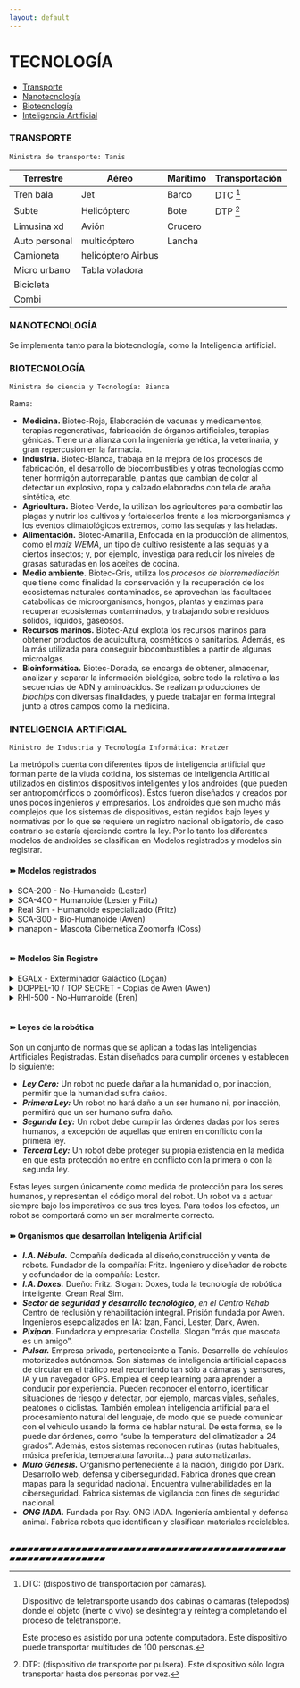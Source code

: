 ```yaml
---
layout: default
---
```


# TECNOLOGÍA

- [Transporte](#transporte)
- [Nanotecnología](#nanotecnología)
- [Biotecnología](#biotecnología)
- [Inteligencia Artificial](#inteligencia-artificial)

### TRANSPORTE
`Ministra de transporte: Tanis`

|Terrestre|Aéreo|Marítimo|Transportación|
|---|---|---|---|
|Tren bala|Jet|Barco | DTC [^bignote] |
|Subte |Helicóptero |Bote | DTP [^1]  |
|Limusina xd |Avión |Crucero |||
|Auto personal |multicóptero |Lancha||
|Camioneta |helicóptero Airbus|||
|Micro urbano |Tabla voladora |||
|Bicicleta||||
|Combi ||||

[^bignote]: DTC: (dispositivo de transportación por cámaras). 

    Dispositivo de teletransporte usando dos cabinas o cámaras (telépodos) donde el objeto (inerte o vivo) se desintegra y reintegra completando el proceso de teletransporte.

    Este proceso es asistido por una potente computadora. Este dispositivo puede transportar multitudes de 100 personas.

[^1]: DTP: (dispositivo de transporte por pulsera). Este dispositivo sólo logra transportar hasta dos personas por vez. 

### NANOTECNOLOGÍA

Se implementa tanto para la biotecnología, como la Inteligencia artificial. 

### BIOTECNOLOGÍA
`Ministra de ciencia y Tecnología: Bianca`

Rama:
* **Medicina.** Biotec-Roja, Elaboración de vacunas y medicamentos, terapias regenerativas, fabricación de órganos artificiales,  terapias génicas. Tiene una alianza con la ingeniería genética, la veterinaria, y gran repercusión en la farmacia.
* **Industria.** Biotec-Blanca, trabaja en la mejora de los procesos de fabricación, el desarrollo de biocombustibles y otras tecnologías como tener hormigón autorreparable, plantas que cambian de color al detectar un explosivo, ropa y calzado elaborados con tela de araña sintética, etc.
* **Agricultura.** Biotec-Verde, la utilizan los agricultores para combatir las plagas y nutrir los cultivos y fortalecerlos frente a los microorganismos y los eventos climatológicos extremos, como las sequías y las heladas.
* **Alimentación.** Biotec-Amarilla, Enfocada en la producción de alimentos, como el _maíz WEMA_, un tipo de cultivo resistente a las sequías y a ciertos insectos; y, por ejemplo, investiga para reducir los niveles de grasas saturadas en los aceites de cocina. 
* **Medio ambiente.** Biotec-Gris, utiliza los _procesos de biorremediación_ que tiene como finalidad la conservación y la recuperación de los ecosistemas naturales contaminados, se aprovechan las facultades catabólicas de microorganismos, hongos, plantas y enzimas para recuperar ecosistemas contaminados, y trabajando sobre residuos sólidos, líquidos, gaseosos.
* **Recursos marinos.** Biotec-Azul explota los recursos marinos para obtener productos de acuicultura, cosméticos o sanitarios. Además, es la más utilizada para conseguir biocombustibles a partir de algunas microalgas.
* **Bioinformática.** Biotec-Dorada, se encarga de obtener, almacenar, analizar y separar la información biológica, sobre todo la relativa a las secuencias de ADN y aminoácidos. Se realizan producciones de _biochips_ con diversas finalidades, y puede trabajar en forma integral junto a otros campos como la medicina. 

### INTELIGENCIA ARTIFICIAL
`Ministro de Industria y Tecnología Informática: Kratzer`

La metrópolis cuenta con diferentes tipos de inteligencia artificial que forman parte de la viuda cotidina, los sistemas de Inteligencia Artificial utilizados en distintos dispositivos inteligentes y los androides (que pueden ser antropomórficos o zoomórficos). Éstos fueron diseñados y creados por unos pocos ingenieros y empresarios. Los androides que son mucho más complejos que los sistemas de dispositivos, están regidos bajo leyes y normativas por lo que se requiere un registro nacional obligatorio, de caso contrario se estaría ejerciendo contra la ley. Por lo tanto los diferentes modelos de androides se clasifican en Modelos registrados y modelos sin registrar.

<h4>➽ Modelos registrados</h4>

<details><summary>SCA-200 - No-Humanoide (Lester)</summary> 
Modelos SCA (Sistema Cibernético Antropomórfico)<br>
Ingeniero y diseñador: Lester  <br>
Construcción: En la empresa I.A. Nébula <br>
Características: Creó una una serie de 200 máquinas inteligentes utilizadas en una variedad de roles y ambientes. No todos tienen apariencia completamente humanoide y se usan en campos que requerían una extensa especialización y conocimiento, tales como en medicina, mecánica, náutica, pilotaje, exploradores, administrativos, de construcción, de entrenamiento, navegación, mantenimiento, seguridad, servicio. Dependiendo de su diseño y de su propósito, son capaces de almacenar gran cantidad de información en sus extensas memorias y matemáticamente precisos. </details>

<details><summary>SCA-400 - Humanoide (Lester y Fritz)</summary>
Ingeniero y diseñador: Lester y Fritz <br>
Construcción: En la empresa I.A. Nébula <br>
Ejemplos: Enzel <br>
Características: En la serie 400, con apariencias humanas, se crearon sistemas que emulan el comportamiento racional humano y que imitan las conductas humanas. Además, son capaces de reconocer, recordar caras y simular expresiones. Están dotados de un cerebro positrónico que le permite ser racional, con una mente analítica y encuentra a los humanos difíciles de entender. Estos androides tienen la capacidad de un sistema para interpretar correctamente datos externos, para aprender de dichos datos y emplear esos conocimientos para lograr tareas y metas concretas a través de la adaptación flexible.  </details>

<details><summary>Real Sim - Humanoide especializado (Fritz)</summary>
Ingeniero y diseñador: Fritz <br>
Construcción: En la empresa I.A. Doxes <br>
Características: Utilizando el sistema de los SCA-400 como base, Fritz adaptó el diseño para satisfacer las necesidades del comprador en relación al placer, en actividades de compañía o como juguetes sexuales. Por lo que trabajó sobre sus apariencias dependiendo de las exigencias del comprador. Están equipados con sensores en todo el cuerpo, de forma tal que son capaces de sentir, excitarse y hasta alcanzar el orgasmo, responden de manera automática a estímulos cada vez que son abordados. A su vez, su respuesta varía según su estado, ya que también cuenta con modos: amistoso, romántico y sexual. El último capaz de alcanzar el clímax. </details>

<details><summary>SCA-300 - Bio-Humanoide (Awen)</summary>
Ingeniero y diseñador: Awen <br>
Construcción: En el sector de seguridad y desarrollo tecnológico, en el Centro Rehab. <br>
Características: Máquina diseñada con las especificaciones de un esqueleto humano, subsecuentemente envuelta en piel viva cultivada y tejido. No sólo parece humano, sino que también suda, huele, sangra, y puede imitar voces humanas. Sin embargo, ciertos animales y serkeis pueden advertir la presencia de la máquina. Los perros son empleados a menudo en los puestos de custodia para detectarlos. Su endoesqueleto fue construido en hiperaleación, y por lo tanto esto lo hace esencialmente inmune a armas de fuego de medio y bajo calibre. Aunque es posible destruirlo sin recurrir a armas de fuego, atravesando su cuello con una barra metálica y girar esta con las manos, ejerciendo presión sobre las piezas del mismo que mantienen en su lugar la cabeza hasta conseguir zafarlas y decapitarlo. </details>

<details><summary>manapon - Mascota Cibernética Zoomorfa (Coss)</summary>
Modelos MCZ (Mascota Cibernética Zoomorfa)<br>
Ingeniero y diseñador: Costella <br>
Construcción: En la empresa pixipon <br>
Ejemplos: Perritos elementales <br>
Características: Los manapon, en plural manapons, son androides que tienen un grado de parentesco animal. Siempre con apariencias adorables. Tienen un circuito ánima, el cual es un implante que genera sentimientos en el androide. El circuito puede madurar con el androide. Su uso principal es el de compañía y entretenimiento, sustituyendo en algunos casos a las mascotas reales.
 </details>
<br>
<h4>➽ Modelos Sin Registro</h4>

<details><summary>EGALx - Exterminador Galáctico (Logan)</summary>
Modelos EGAL<br>
Ingeniero y diseñador: Logan <br>
Características: Con la apariencia de mujer, es un prototipo altamente avanzado creado para el combate y destrucción. Cuenta con un endoesqueleto con una aleación muy dura, con la propiedad de formar armas blancas y objetos cortantes de metal con sus brazos. Su endoesqueleto está cubierto por tecnología nanométrica en metal líquido, con capacidad de tomar la apariencia y voz de personas con las que ha tenido algún contacto físico. Tiene la facilidad para colarse por espacios reducidos, rápido restablecimiento al impacto físico de golpes y ataques con objetos sólidos y armas, facilidad para formar armas con las que matar. El único modo de destruirlo definitivamente es fundirlo o bañarlo con ácido.  </details>

<details><summary>DOPPEL-10 / TOP SECRET - Copias de Awen (Awen)</summary>
Modelos Doppel (significa «doble»)<br>
Ingeniero y diseñador: Awen <br>
Características: Version mejorada en cuanto a la simulacion de humanidad, pero con resistencia baja, igual a la resistencia del cuerpo de Awen. No puede ser identificado por serkeis ni animales, solo si es destruida, desarmada e inspeccionada a fondo. Pensamiento y razonamiento, su funcion es asistir a los demas como lo haria la verdadera Awen. Capaz de sentir emociones y actuar acorde a las mismas. Autonomia. Personalidad marcada y basada en la de Awen. Memoria con informacion sobre la personalidad de Awen para actuar en base a lo que ella haria. Esta capacitada para tomar decisiones en situaciones dificiles.  </details>

<details><summary>RHI-500 - No-Humanoide (Eren)</summary> 
Modelos RHI (Robot Híbrido de Investigación) <br>
Ingeniero y diseñador: Eren <br>
Características: Ciberseguridad. Tareas de programación. Aprendizaje. Puede realizar diferentes tareas para facilitar investigaciones de datos. Los robots poseen softwares de última generación capaces de captar, almacenar y compartir datos que se convierten en información de gran valor en el avance de los estudios de investigación. Destaca su uso limitado de información, ya que lo procesan y comparten de manera activa, generando informes físicos para la imposibilidad del hackeo. Poder contar con la precisión de la robótica en la ciencia permite obtener resultados más verídicos y realizar pruebas de hipótesis en entornos donde se aseguran que siempre se actúe bajo los mismos parámetros y estándares de ejecución y calidad. Por otro lado, la resistencia y exhaustiva manipulación que realiza un robot colaborativo, lo convierte en el mejor instrumento para el manejo de ciertas sustancias o la realización de ciertos procesos peligrosos. </details>
<br>
<h4>➽ Leyes de la robótica</h4>

Son un conjunto de normas que se aplican a todas las Inteligencias Artificiales Registradas. Están diseñados para cumplir órdenes y establecen lo siguiente:

* **_Ley Cero:_** Un robot no puede dañar a la humanidad o, por inacción, permitir que la humanidad sufra daños.
* **_Primera Ley:_** Un robot no hará daño a un ser humano ni, por inacción, permitirá que un ser humano sufra daño.
* **_Segunda Ley:_** Un robot debe cumplir las órdenes dadas por los seres humanos, a excepción de aquellas que entren en conflicto con la primera ley.
* **_Tercera Ley:_** Un robot debe proteger su propia existencia en la medida en que esta protección no entre en conflicto con la primera o con la segunda ley.

Estas leyes surgen únicamente como medida de protección para los seres humanos, y representan el código moral del robot. Un robot va a actuar siempre bajo los imperativos de sus tres leyes. Para todos los efectos, un robot se comportará como un ser moralmente correcto.

<h4>➽ Organismos que desarrollan Inteligenia Artificial</h4>

* **_I.A. Nébula._** Compañía dedicada al diseño,construcción y venta de robots. Fundador de la compañía: Fritz. Ingeniero y diseñador de robots y cofundador de la compañía: Lester.
* **_I.A. Doxes._** Dueño: Fritz. Slogan: Doxes, toda la tecnología de robótica inteligente. Crean Real Sim.
* _**Sector de seguridad y desarrollo tecnológico**, en el Centro Rehab_ Centro de reclusión y rehabilitación integral. Prisión fundada por Awen. Ingenieros esepcializados en IA: Izan, Fanci, Lester, Dark, Awen.
* **_Pixipon._** Fundadora y empresaria: Costella. Slogan “más que mascota es un amigo”.
* **_Pulsar._** Empresa privada, perteneciente a Tanis. Desarrollo de vehículos motorizados autónomos. Son sistemas de inteligencia artificial capaces de circular en el tráfico real recurriendo tan sólo a cámaras y sensores, IA y un navegador GPS. Emplea el deep learning para aprender a conducir por experiencia. Pueden reconocer el entorno, identificar situaciones de riesgo y detectar, por ejemplo, marcas viales, señales, peatones o ciclistas. También emplean inteligencia artificial para el procesamiento natural del lenguaje, de modo que se puede comunicar con el vehículo usando la forma de hablar natural. De esta forma, se le puede dar órdenes, como “sube la temperatura del climatizador a 24 grados”. Además, estos sistemas reconocen rutinas (rutas habituales, música preferida, temperatura favorita…) para automatizarlas.
* **_Muro Génesis._** Organismo perteneciente a la nación, dirigido por Dark. Desarrollo web, defensa y ciberseguridad. Fabrica drones que crean mapas para la seguridad nacional. Encuentra vulnerabilidades en la ciberseguridad. Fabrica sistemas de vigilancia con fines de seguridad nacional.
* **_ONG IADA._** Fundada por Ray. ONG IADA. Ingeniería ambiental y defensa animal. Fabrica robots que identifican y clasifican materiales reciclables.



<br>
▰▰▰▰▰▰▰▰▰▰▰▰▰▰▰▰▰▰▰▰▰▰▰▰▰▰▰▰▰▰▰▰▰▰▰▰▰▰▰▰▰▰▰▰▰▰▰▰▰▰▰▰▰▰▰▰▰▰▰▰▰▰
